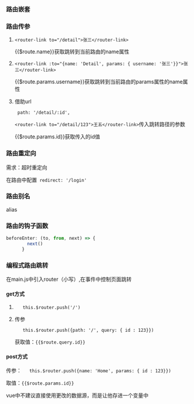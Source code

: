 ### 路由嵌套

### 路由传参

1. `<router-link to="/detail">张三</router-link>`

   {{$route.name}}获取跳转到当前路由的name属性

2. `<router-link :to="{name: 'Detail', params: { username: '张三'}}">张三</router-link>`

   {{$route.params.username}}获取跳转到当前路由的params属性的name属性

3. 借助url  

   ` path: '/detail/:id',`

   `<router-link to="/detail/123">王五</router-link>`传入跳转路径的参数

   {{$route.params.id}}获取传入的id值

### 路由重定向

需求：超时重定向

在路由中配置` redirect: '/login'`

### 路由别名

alias

### 路由的钩子函数

```js
beforeEnter: (to, from, next) => {
        next()
      }
```

### 编程式路由跳转

在main.js中引入router（小写）,在事件中控制页面跳转

#### get方式

1. `   this.$router.push('/')`

2. 传参

   `   this.$router.push({path: '/', query: { id : 123}})`

   获取值：`{{$route.query.id}}`

#### post方式

传参：`   this.$router.push({name: 'Home', params: { id : 123}})`

取值：`{{$route.params.id}}`



vue中不建议直接使用更改的数据源，而是让他存进一个变量中